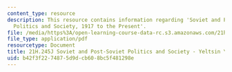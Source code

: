 ```yaml
---
content_type: resource
description: This resource contains information regarding 'Soviet and Post-Soviet
  Politics and Society, 1917 to the Present'.
file: /media/https%3A/open-learning-course-data-rc.s3.amazonaws.com/21h-245j-soviet-and-post-soviet-politics-and-society-1917-to-the-present-spring-2016/b42f3f2274875d9dcb608bc5f481298e_MIT21H_245JS16_YeltsinYear.pdf
file_type: application/pdf
resourcetype: Document
title: 21H.245J Soviet and Post-Soviet Politics and Society - Yeltsin Years
uid: b42f3f22-7487-5d9d-cb60-8bc5f481298e
---
```

